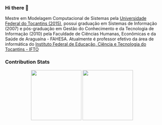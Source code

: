 ### Hi there 👋

<!--
**fagno/fagno** is a ✨ _special_ ✨ repository because its `README.md` (this file) appears on your GitHub profile.

Here are some ideas to get you started:

- 🔭 I’m currently working on ...
- 🌱 I’m currently learning ...
- 👯 I’m looking to collaborate on ...
- 🤔 I’m looking for help with ...
- 💬 Ask me about ...
- 📫 How to reach me: ...
- 😄 Pronouns: ...
- ⚡ Fun fact: ...
-->

Mestre em Modelagem Computacional de Sistemas pela [Universidade Federal do Tocantins (2015)](https://ww2.uft.edu.br), possui graduação em Sistemas de Informação (2007) e pós-graduação em Gestão do Conhecimento e da Tecnologia de Informação (2010) pela Faculdade de Ciências Humanas, Econômicas e da Saúde de Araguaína - FAHESA. Atualmente é professor efetivo da área de informática do [Instituto Federal de Educação, Ciência e Tecnologia do Tocantins - IFTO](http://ifto.edu.br)

### Contribution Stats

<p align="center">
  <img src="https://github-readme-stats.vercel.app/api?username=fagno&show_icons=true&theme=highcontrast" height="165px"/>
  <img src="https://github-readme-stats.vercel.app/api/top-langs/?username=fagno&layout=compact&show_icons=true&&theme=highcontrast" height="165px"/>
</p>
